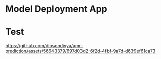 # Model Deployment App

# Test
https://github.com/dibsondivya/amr-prediction/assets/56643379/697d03d2-6f2d-4fbf-9a7d-d639ef61ca73
